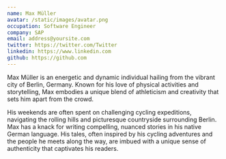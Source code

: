 ```yaml
---
name: Max Müller
avatar: /static/images/avatar.png
occupation: Software Engineer
company: SAP
email: address@yoursite.com
twitter: https://twitter.com/Twitter
linkedin: https://www.linkedin.com
github: https://github.com
---
```


Max Müller is an energetic and dynamic individual hailing from the vibrant city of Berlin, Germany. Known for his love of physical activities and storytelling, Max embodies a unique blend of athleticism and creativity that sets him apart from the crowd.

His weekends are often spent on challenging cycling expeditions, navigating the rolling hills and picturesque countryside surrounding Berlin. Max has a knack for writing compelling, nuanced stories in his native German language. His tales, often inspired by his cycling adventures and the people he meets along the way, are imbued with a unique sense of authenticity that captivates his readers.
